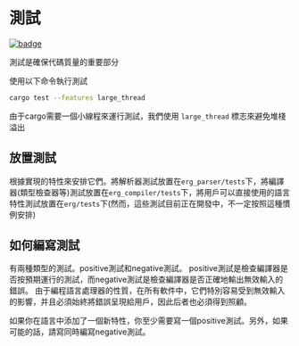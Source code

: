 # 測試

[![badge](https://img.shields.io/endpoint.svg?url=https%3A%2F%2Fgezf7g7pd5.execute-api.ap-northeast-1.amazonaws.com%2Fdefault%2Fsource_up_to_date%3Fowner%3Derg-lang%26repos%3Derg%26ref%3Dmain%26path%3Ddoc/EN/dev_guide/test.md%26commit_hash%3D3e4251b9f9929891dd8ce422c1ed6853f77ab432)](https://gezf7g7pd5.execute-api.ap-northeast-1.amazonaws.com/default/source_up_to_date?owner=erg-lang&repos=erg&ref=main&path=doc/EN/dev_guide/test.md&commit_hash=3e4251b9f9929891dd8ce422c1ed6853f77ab432)

測試是確保代碼質量的重要部分

使用以下命令執行測試

``` sh
cargo test --features large_thread
```

由于cargo需要一個小線程來運行測試，我們使用 `large_thread` 標志來避免堆棧溢出

## 放置測試

根據實現的特性來安排它們。將解析器測試放置在`erg_parser/tests`下，將編譯器(類型檢查器等)測試放置在`erg_compiler/tests`下，將用戶可以直接使用的語言特性測試放置在`erg/tests`下(然而，這些測試目前正在開發中，不一定按照這種慣例安排)

## 如何編寫測試

有兩種類型的測試。positive測試和negative測試。
positive測試是檢查編譯器是否按預期運行的測試，而negative測試是檢查編譯器是否正確地輸出無效輸入的錯誤。
由于編程語言處理器的性質，在所有軟件中，它們特別容易受到無效輸入的影響，并且必須始終將錯誤呈現給用戶，因此后者也必須得到照顧。

如果你在語言中添加了一個新特性，你至少需要寫一個positive測試。另外，如果可能的話，請寫同時編寫negative測試。
